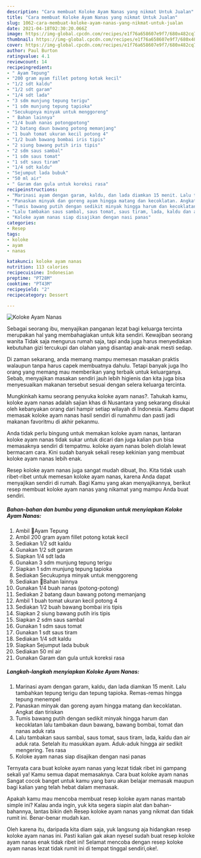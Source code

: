 ```yaml
---
description: "Cara membuat Koloke Ayam Nanas yang nikmat Untuk Jualan"
title: "Cara membuat Koloke Ayam Nanas yang nikmat Untuk Jualan"
slug: 1062-cara-membuat-koloke-ayam-nanas-yang-nikmat-untuk-jualan
date: 2021-04-18T02:30:20.066Z
image: https://img-global.cpcdn.com/recipes/e1f76a658607e9f7/680x482cq70/koloke-ayam-nanas-foto-resep-utama.jpg
thumbnail: https://img-global.cpcdn.com/recipes/e1f76a658607e9f7/680x482cq70/koloke-ayam-nanas-foto-resep-utama.jpg
cover: https://img-global.cpcdn.com/recipes/e1f76a658607e9f7/680x482cq70/koloke-ayam-nanas-foto-resep-utama.jpg
author: Paul Burton
ratingvalue: 4.1
reviewcount: 14
recipeingredient:
- " Ayam Tepung"
- "200 gram ayam fillet potong kotak kecil"
- "1/2 sdt kaldu"
- "1/2 sdt garam"
- "1/4 sdt lada"
- "3 sdm munjung tepung terigu"
- "1 sdm munjung tepung tapioka"
- "Secukupnya minyak untuk menggoreng"
- " Bahan lainnya"
- "1/4 buah nanas potongpotong"
- "2 batang daun bawang potong memanjang"
- "1 buah tomat ukuran kecil potong 4"
- "1/2 buah bawang bombai iris tipis"
- "2 siung bawang putih iris tipis"
- "2 sdm saus sambal"
- "1 sdm saus tomat"
- "1 sdt saus tiram"
- "1/4 sdt kaldu"
- "Sejumput lada bubuk"
- "50 ml air"
- " Garam dan gula untuk koreksi rasa"
recipeinstructions:
- "Marinasi ayam dengan garam, kaldu, dan lada diamkan 15 menit. Lalu tambahkan tepung terigu dan tepung tapioka. Remas-remas hingga tepung menempel"
- "Panaskan minyak dan goreng ayam hingga matang dan kecoklatan. Angkat dan tiriskan"
- "Tumis bawang putih dengan sedikit minyak hingga harum dan kecoklatan lalu tambakan daun bawang, bawang bombai, tomat dan nanas aduk rata"
- "Lalu tambakan saus sambal, saus tomat, saus tiram, lada, kaldu dan air aduk rata. Setelah itu masukkan ayam. Aduk-aduk hingga air sedikit mengering. Tes rasa"
- "Koloke ayam nanas siap disajikan dengan nasi panas"
categories:
- Resep
tags:
- koloke
- ayam
- nanas

katakunci: koloke ayam nanas 
nutrition: 113 calories
recipecuisine: Indonesian
preptime: "PT28M"
cooktime: "PT43M"
recipeyield: "2"
recipecategory: Dessert

---
```



![Koloke Ayam Nanas](https://img-global.cpcdn.com/recipes/e1f76a658607e9f7/680x482cq70/koloke-ayam-nanas-foto-resep-utama.jpg)

Sebagai seorang ibu, menyajikan panganan lezat bagi keluarga tercinta merupakan hal yang membahagiakan untuk kita sendiri. Kewajiban seorang  wanita Tidak saja mengurus rumah saja, tapi anda juga harus menyediakan kebutuhan gizi tercukupi dan olahan yang disantap anak-anak mesti sedap.

Di zaman  sekarang, anda memang mampu memesan masakan praktis walaupun tanpa harus capek membuatnya dahulu. Tetapi banyak juga lho orang yang memang mau memberikan yang terbaik untuk keluarganya. Sebab, menyajikan masakan sendiri jauh lebih higienis dan kita juga bisa menyesuaikan makanan tersebut sesuai dengan selera keluarga tercinta. 



Mungkinkah kamu seorang penyuka koloke ayam nanas?. Tahukah kamu, koloke ayam nanas adalah sajian khas di Nusantara yang sekarang disukai oleh kebanyakan orang dari hampir setiap wilayah di Indonesia. Kamu dapat memasak koloke ayam nanas hasil sendiri di rumahmu dan pasti jadi makanan favoritmu di akhir pekanmu.

Anda tidak perlu bingung untuk memakan koloke ayam nanas, lantaran koloke ayam nanas tidak sukar untuk dicari dan juga kalian pun bisa memasaknya sendiri di tempatmu. koloke ayam nanas boleh diolah lewat bermacam cara. Kini sudah banyak sekali resep kekinian yang membuat koloke ayam nanas lebih enak.

Resep koloke ayam nanas juga sangat mudah dibuat, lho. Kita tidak usah ribet-ribet untuk memesan koloke ayam nanas, karena Anda dapat menyajikan sendiri di rumah. Bagi Kamu yang akan menyajikannya, berikut resep membuat koloke ayam nanas yang nikamat yang mampu Anda buat sendiri.

<!--inarticleads1-->

##### Bahan-bahan dan bumbu yang digunakan untuk menyiapkan Koloke Ayam Nanas:

1. Ambil  📌Ayam Tepung
1. Ambil 200 gram ayam fillet potong kotak kecil
1. Sediakan 1/2 sdt kaldu
1. Gunakan 1/2 sdt garam
1. Siapkan 1/4 sdt lada
1. Gunakan 3 sdm munjung tepung terigu
1. Siapkan 1 sdm munjung tepung tapioka
1. Sediakan Secukupnya minyak untuk menggoreng
1. Sediakan  📌Bahan lainnya
1. Gunakan 1/4 buah nanas (potong-potong)
1. Sediakan 2 batang daun bawang potong memanjang
1. Ambil 1 buah tomat ukuran kecil potong 4
1. Sediakan 1/2 buah bawang bombai iris tipis
1. Siapkan 2 siung bawang putih iris tipis
1. Siapkan 2 sdm saus sambal
1. Gunakan 1 sdm saus tomat
1. Gunakan 1 sdt saus tiram
1. Sediakan 1/4 sdt kaldu
1. Siapkan Sejumput lada bubuk
1. Sediakan 50 ml air
1. Gunakan  Garam dan gula untuk koreksi rasa




<!--inarticleads2-->

##### Langkah-langkah menyiapkan Koloke Ayam Nanas:

1. Marinasi ayam dengan garam, kaldu, dan lada diamkan 15 menit. Lalu tambahkan tepung terigu dan tepung tapioka. Remas-remas hingga tepung menempel
1. Panaskan minyak dan goreng ayam hingga matang dan kecoklatan. Angkat dan tiriskan
1. Tumis bawang putih dengan sedikit minyak hingga harum dan kecoklatan lalu tambakan daun bawang, bawang bombai, tomat dan nanas aduk rata
1. Lalu tambakan saus sambal, saus tomat, saus tiram, lada, kaldu dan air aduk rata. Setelah itu masukkan ayam. Aduk-aduk hingga air sedikit mengering. Tes rasa
1. Koloke ayam nanas siap disajikan dengan nasi panas




Ternyata cara buat koloke ayam nanas yang lezat tidak ribet ini gampang sekali ya! Kamu semua dapat memasaknya. Cara buat koloke ayam nanas Sangat cocok banget untuk kamu yang baru akan belajar memasak maupun bagi kalian yang telah hebat dalam memasak.

Apakah kamu mau mencoba membuat resep koloke ayam nanas mantab simple ini? Kalau anda ingin, yuk kita segera siapin alat dan bahan-bahannya, lantas bikin deh Resep koloke ayam nanas yang nikmat dan tidak rumit ini. Benar-benar mudah kan. 

Oleh karena itu, daripada kita diam saja, yuk langsung aja hidangkan resep koloke ayam nanas ini. Pasti kalian gak akan nyesel sudah buat resep koloke ayam nanas enak tidak ribet ini! Selamat mencoba dengan resep koloke ayam nanas lezat tidak rumit ini di tempat tinggal sendiri,oke!.


